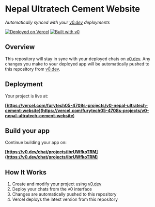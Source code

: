 # Nepal Ultratech Cement Website

*Automatically synced with your [v0.dev](https://v0.dev) deployments*

[![Deployed on Vercel](https://img.shields.io/badge/Deployed%20on-Vercel-black?style=for-the-badge&logo=vercel)](https://vercel.com/furytech05-4708s-projects/v0-nepal-ultratech-cement-website)
[![Built with v0](https://img.shields.io/badge/Built%20with-v0.dev-black?style=for-the-badge)](https://v0.dev/chat/projects/ibrUWfkoTRM)

## Overview

This repository will stay in sync with your deployed chats on [v0.dev](https://v0.dev).
Any changes you make to your deployed app will be automatically pushed to this repository from [v0.dev](https://v0.dev).

## Deployment

Your project is live at:

**[https://vercel.com/furytech05-4708s-projects/v0-nepal-ultratech-cement-website](https://vercel.com/furytech05-4708s-projects/v0-nepal-ultratech-cement-website)**

## Build your app

Continue building your app on:

**[https://v0.dev/chat/projects/ibrUWfkoTRM](https://v0.dev/chat/projects/ibrUWfkoTRM)**

## How It Works

1. Create and modify your project using [v0.dev](https://v0.dev)
2. Deploy your chats from the v0 interface
3. Changes are automatically pushed to this repository
4. Vercel deploys the latest version from this repository